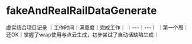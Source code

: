 # fakeAndRealRailDataGenerate
虚实结合项目记录
｜工作时间｜满意度｜完成工作｜
｜---｜---｜
｜第一个周｜还OK｜掌握了wrap使用与点云生成，初步尝试了自动话缺陷生成｜
